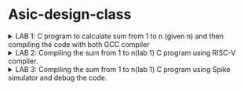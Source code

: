 # Asic-design-class

<details>
<summary>LAB 1: C program to calculate sum from 1 to n (given n) and then compiling the code with both GCC compiler</summary>

`sum1ton.c` is the file containing code to calculate the sum from 1 to n.

<p align="left">
  <img width="750" alt="1ton" src="https://github.com/user-attachments/assets/c03a8f66-e356-447a-815a-be940fdeec59">
</p>

Compiling the code using GCC compiler :
compiling the `sum1ton.c` with `gcc sum1ton.c` and run the executable file `./a.out`

<p align="left">
  <img width="750" alt="10" src="https://github.com/user-attachments/assets/9512912e-08f9-4a01-8950-b18ee442cfa4">
</p>

Output for sum from 1 to 15 is shown.

</details>

<details>
<summary>LAB 2: Compiling the sum from 1 to n(lab 1) C program using RISC-V compiler. </summary>

Compiling the code using RISC-V compiler :

<p align="left">
  <img width="750" alt="Screenshot 2024-08-07 125754" src="https://github.com/user-attachments/assets/880561bb-45f1-466d-ada0-306014f6dbff">
</p>

compiling the `sum1ton.c` using the command :
`riscv64-unknown-elf-gcc -o1 -mabi=lp64 -march=rv64i -o sum1ton.o sum1ton.c`

<p align="left">
  <img width="750" alt="Screenshot 2024-08-07 124955" src="https://github.com/user-attachments/assets/b16030f7-9103-41bb-ac09-5b6a0fd19563">
</p>

compiling the `sum1ton.c` using the command ofast :
`riscv64-unknown-elf-gcc -ofast -mabi=lp64 -march=rv64i -o sum1ton.o sum1ton.c`

<p align="left">
  <img width="750" alt="2Screenshot 2024-08-07 125611" src="https://github.com/user-attachments/assets/52816414-52f2-49cd-b9e0-b25e3db9c375">
</p>
</details>



<details>
<summary>LAB 3: Compiling the sum from 1 to n(lab 1) C program using Spike simulator and debug the code. </summary>

compiling the `sum1ton.c` using the RISC-V compiler using the Ofast command :

```bash
riscv64-unknown-elf-gcc -ofast -mabi=lp64 -march=rv64i -o sum1ton.o sum1ton.c
```

<p align="left">
  <img width="750" alt="3_1" src="https://github.com/user-attachments/assets/9748f4ba-ca7f-4daf-af4d-09e8b7b6206f">
</p>

The above image shows the output using both `./a.out ` and `spike pk sum1ton.o`. Both of them have same output for sum from 1 to 100.

### Debug 

Debug the code using spike command :

```bash
spike -d pk sum1ton.o
```
<p align="left">
  <img width="437" alt="3_2" src="https://github.com/user-attachments/assets/f8219da7-f3e7-42a5-8a50-b5aa451ea796">
</p>

command for spike debugger to run till instruction 100b0
```bash
until pc 0 100b0
```
to check the value at the register a2
```bash
reg 0 a2
```
The image displays how the value of a2 register changes while manual debugging

<p align="left">
  <img width="440" alt="3_4" src="https://github.com/user-attachments/assets/4afaa25c-43f5-4e74-9997-76b20d08897c">
</p>

Futher steps shows the vlaue at register sp. we again run the instructions from 0 to 100b8.

```bash
until pc 0 100b8
```

check the value at the register sp
```bash
reg 0 sp
```

The below image shows the manual debug

<p align="left">
  <img width="440" alt="3_3" src="https://github.com/user-attachments/assets/4afaa25c-43f5-4e74-9997-76b20d08897c">
</p>

</details>
